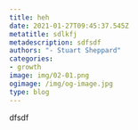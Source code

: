 ```yaml
---
title: heh
date: 2021-01-27T09:45:37.545Z
metatitle: sdlkfj
metadescription: sdfsdf
authors: "- Stuart Sheppard"
categories:
- growth
image: img/02-01.png
ogimage: /img/og-image.jpg
type: blog
---
```

dfsdf
